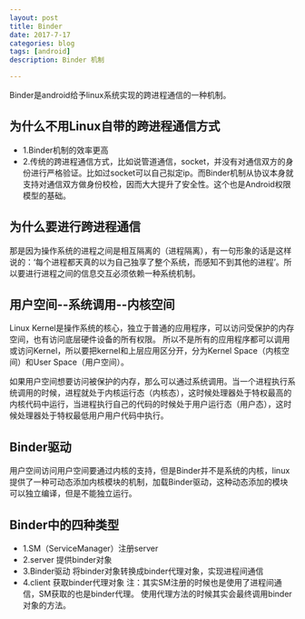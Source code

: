 ```yaml
---
layout: post
title: Binder
date: 2017-7-17
categories: blog
tags: [android]
description: Binder 机制

---
```

Binder是android给予linux系统实现的跨进程通信的一种机制。
## 为什么不用Linux自带的跨进程通信方式
* 1.Binder机制的效率更高
* 2.传统的跨进程通信方式，比如说管道通信，socket，并没有对通信双方的身份进行严格验证。比如过socket可以自己拟定ip。而Binder机制从协议本身就支持对通信双方做身份校检，因而大大提升了安全性。这个也是Android权限模型的基础。

## 为什么要进行跨进程通信
那是因为操作系统的进程之间是相互隔离的（进程隔离），有一句形象的话是这样说的：‘每个进程都天真的以为自己独享了整个系统，而感知不到其他的进程’。所以要进行进程之间的信息交互必须依赖一种系统机制。

## 用户空间--系统调用--内核空间
Linux Kernel是操作系统的核心，独立于普通的应用程序，可以访问受保护的内存空间，也有访问底层硬件设备的所有权限。
所以不是所有的应用程序都可以调用或访问Kernel，所以要把kernel和上层应用区分开，分为Kernel Space（内核空间）和User Space（用户空间）。

如果用户空间想要访问被保护的内存，那么可以通过系统调用。当一个进程执行系统调用的时候，进程就处于内核运行态（内核态），这时候处理器处于特权最高的内核代码中运行，当进程执行自己的代码的时候处于用户运行态（用户态），这时候处理器处于特权最低用户用户代码中执行。

## Binder驱动
用户空间访问用户空间要通过内核的支持，但是Binder并不是系统的内核，linux提供了一种可动态添加内核模块的机制，加载Binder驱动，这种动态添加的模块可以独立编译，但是不能独立运行。

## Binder中的四种类型
* 1.SM（ServiceManager）注册server
* 2.server 提供binder对象
* 3.Binder驱动 将binder对象转换成binder代理对象，实现进程间通信
* 4.client 获取binder代理对象
注：其实SM注册的时候也是使用了进程间通信，SM获取的也是binder代理。
    使用代理方法的时候其实会最终调用binder对象的方法。

